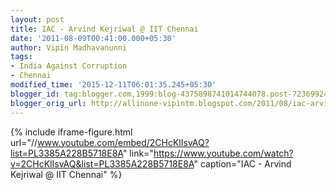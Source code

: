 ```yaml
---
layout: post
title: IAC - Arvind Kejriwal @ IIT Chennai
date: '2011-08-09T00:41:00.000+05:30'
author: Vipin Madhavanunni
tags:
- India Against Corruption
- Chennai
modified_time: '2015-12-11T06:01:35.245+05:30'
blogger_id: tag:blogger.com,1999:blog-4375898741014744078.post-7236992415737238356
blogger_orig_url: http://allinone-vipintm.blogspot.com/2011/08/iac-arvind-kejriwal-iit-chennai.html
---
```


{% include iframe-figure.html url="//www.youtube.com/embed/2CHcKlIsvAQ?list=PL3385A228B5718E8A" link="https://www.youtube.com/watch?v=2CHcKlIsvAQ&list=PL3385A228B5718E8A" caption="IAC - Arvind Kejriwal @ IIT Chennai" %}
